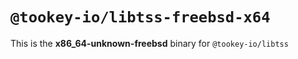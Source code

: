 # `@tookey-io/libtss-freebsd-x64`

This is the **x86_64-unknown-freebsd** binary for `@tookey-io/libtss`
